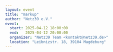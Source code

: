 ```yaml
---
layout: event
title: "markup"
author: "Netz39 e.V." 
event:
  start: 2025-04-12 18:00:00 
  end:   2025-04-12 20:00:00 
  organizer: "Netz39 Team <kontakt@netz39.de>" 
  location: "Leibnizstr. 18, 39104 Magdeburg"
---
```

<!-- event imported from discord manual changes may be overwritten -->